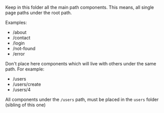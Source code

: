 Keep in this folder all the main path components. This means, all single page paths under the root path.

Examples:

* /about
* /contact
* /login
* /not-found
* /error

Don't place here components which will live with others under the same path. For example:

* /users
* /users/create
* /users/4

All components under the `/users` path, must be placed in the `users` folder (sibling of this one)
